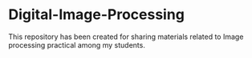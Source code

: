 # Digital-Image-Processing
This repository has been created for sharing materials related to Image processing practical among my students.
